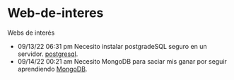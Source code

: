 # Web-de-interes
Webs de interés

 - 09/13/22 06:31 pm Necesito instalar postgradeSQL seguro en un servidor.
[postgresql](https://computingforgeeks.com/installing-postgresql-database-server-on-ubuntu/).
 - 09/14/22 00:21 am Necesito MongoDB para saciar mis ganar por seguir aprendiendo [MongoDB](https://techviewleo.com/install-mongodb-on-ubuntu-linux/).
